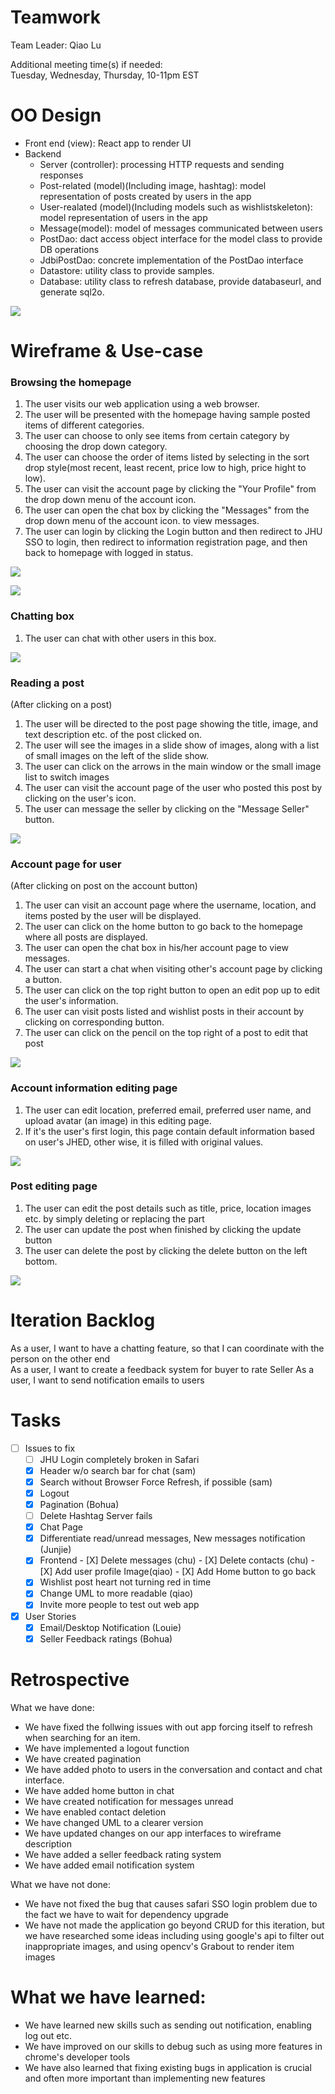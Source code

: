 # Teamwork
Team Leader: Qiao Lu

Additional meeting time(s) if needed:  
Tuesday, Wednesday, Thursday, 10-11pm EST

# OO Design
* Front end (view): React app to render UI
* Backend
  * Server (controller): processing HTTP requests and sending responses
  * Post-related (model)(Including image, hashtag): model representation of posts created by users in the app
  * User-realated (model)(Including models such as wishlistskeleton): model representation of users in the app
  * Message(model): model of messages communicated between users
  * PostDao: dact access object interface for the model class to provide DB operations
  * JdbiPostDao: concrete implementation of the PostDao interface
  * Datastore: utility class to provide samples.
  * Database: utility class to refresh database, provide databaseurl, and generate sql2o.

![](../assets/UML/UML-iteration4.png)


# Wireframe & Use-case


### Browsing the homepage
1. The user visits our web application using a web browser.
2. The user will be presented with the homepage having sample posted items of different categories.
3. The user can choose to only see items from certain category by choosing the drop down category.
4. The user can choose the order of items listed by selecting in the sort drop style(most recent, least recent, price low to high, price hight to low).
6. The user can visit the account page by clicking the "Your Profile" from the drop down menu of the account icon.
7. The user can open the chat box by clicking the "Messages" from the drop down menu of the account icon. to view messages.
8. The user can login by clicking the Login button and then redirect to JHU SSO to login, then redirect to information registration page, and then back to homepage with logged in status.

![](../assets/Wireframe/Wireframe-HomepageLoggedIn-iteration3.png)

![](../assets/Wireframe/Wireframe-HomePageNotLoggedIn-iteration3.png)

### Chatting box
1. The user can chat with other users in this box.

![](../assets/Wireframe/Wireframe-message-iteration4.png)

### Reading a post
(After clicking on a post)
1. The user will be directed to the post page showing the title, image, and text description etc. of the post clicked on.
2. The user will see the images in a slide show of images, along with a list of small images on the left of the slide show.
3. The user can click on the arrows in the main window or the small image list to switch images
4. The user can visit the account page of the user who posted this post by clicking on the user's icon.
5. The user can message the seller by clicking on the "Message Seller" button.

![](../assets/Wireframe/Wireframe-PostDetail-iteration4.png)

### Account page for user
(After clicking on post on the account button)
1. The user can visit an account page where the username, location, and items posted by the user will be displayed.
2. The user can click on the home button to go back to the homepage where all posts are displayed.
3. The user can open the chat box in his/her account page to view messages.
4. The user can start a chat when visiting other's account page by clicking a button.
5. The user can click on the top right button to open an edit pop up to edit the user's information.
6. The user can visit posts listed and wishlist posts in their account by clicking on corresponding button.
7. The user can click on the pencil on the top right of a post to edit that post

![](../assets/Wireframe/Wireframe-MyProfile-iteration4.png)

### Account information editing page

1. The user can edit location, preferred email,  preferred user name, and upload avatar (an image) in this editing page.  
2. If it's the user's first login, this page contain default information based on user's JHED, other wise, it is filled with original values.  

![](../assets/Wireframe/Wireframe-editUser-iteration4.png)

### Post editing page

1. The user can edit the post details such as title, price, location images etc. by simply deleting or replacing the part
2. The user can update the post when finished by clicking the update button
3. The user can delete the post by clicking the delete button on the left bottom.

![](../assets/Wireframe/Wireframe-editPost-iteration4.png)

# Iteration Backlog
As a user, I want to have a chatting feature, so that I can coordinate with the person on the other end  
As a user, I want to create a feedback system for buyer to rate Seller
As a user, I want to send notification emails to users

# Tasks
- [ ] Issues to fix
  - [ ]  JHU Login completely broken in Safari
  - [X]  Header w/o search bar for chat (sam)
  - [X]  Search without Browser Force Refresh, if possible (sam)
  - [X]  Logout
  - [X]  Pagination (Bohua)
  - [ ]  Delete Hashtag Server fails
  - [X]  Chat Page
    - [X]  Differentiate read/unread messages, New messages notification (Junjie)
    - [X]  Frontend
      - [X]  Delete messages (chu)
      - [X]  Delete contacts (chu)
      - [X]  Add user profile Image(qiao)
      - [X]  Add Home button to go back
  - [X]  Wishlist post heart not turning red in time
  - [X]  Change UML to more readable (qiao)
  - [X]  Invite more people to test out web app

- [X] User Stories
  - [X] Email/Desktop Notification (Louie)
  - [X] Seller Feedback ratings (Bohua)

# Retrospective

What we have done:
* We have fixed the follwing issues with out app forcing itself to refresh when searching for an item.
* We have implemented a logout function
* We have created pagination
* We have added photo to users in the conversation and contact and chat interface.
* We have added home button in chat
* We have created notification for messages unread
* We have enabled contact deletion
* We have changed UML to a clearer version
* We have updated changes on our app interfaces to wireframe description
* We have added a seller feedback rating system
* We have added email notification system

What we have not done:
* We have not fixed the bug that causes safari SSO login problem due to the fact we have to wait for dependency upgrade
* We have not made the application go beyond CRUD for this iteration, but we have researched some ideas including using google's api to filter out inappropriate images, and using opencv's Grabout to render item images

# What we have learned:
* We have learned new skills such as sending out notification, enabling log out etc.
* We have improved on our skills to debug such as using more features in chrome's developer tools
* We have also learned that fixing existing bugs in application is crucial and often more important than implementing new features
